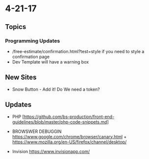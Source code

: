 # 4-21-17

## Topics 

### Programming Updates 
- /free-estimate/confirmation.html?test=style  if you need to style a confirmation page
- Dev Template will have a warning box
## New Sites
- Snow Button - Add it! Do We need a token? 


## Updates 
- PHP [https://github.com/bs-production/front-end-guidelines/blob/master/php-code-snippets.md]

- BROWSWER DEBUGGIN https://www.google.com/chrome/browser/canary.html  + https://www.mozilla.org/en-US/firefox/channel/desktop/

- Invision https://www.invisionapp.com/
